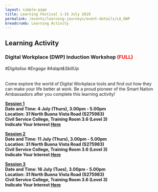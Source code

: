 ```yaml
---
layout: simple-page
title: Learning Festival 1-19 July 2019
permalink: /events/learning-journeys/event-details/LA_DWP
breadcrumb: Learning Activity
---
```


## Learning Activity
### Digital Workplace (DWP) Induction Workshop <font color="red"> (FULL) </font>

###### _#Digitalise #Engage #Adapt&SkillUp_

Come explore the world of Digital Workplace tools and find out how they can make your life better at work. Be a proud pioneer of the Smart Nation Ambassadors after you complete this learning activity! 

<b><u>Session 1</u><br>
**Date and Time: 4 July (Thurs), 3.00pm - 5.00pm** <br>
**Location: 31 North Buona Vista Road (S275983) <br>Civil Service College, Training Room 3.6 (Level 3)** <br>
**Indicate Your Interest [Here](https://www.eventbrite.sg/e/digital-workplace-dwp-induction-workshop-tickets-61979610684)** <br> 

<b><u>Session 2</u><br>
**Date and Time: 11 July (Thurs), 3.00pm - 5.00pm** <br>
**Location: 31 North Buona Vista Road (S275983) <br>Civil Service College, Training Room 3.6 (Level 3)** <br>
**Indicate Your Interest [Here](https://www.eventbrite.sg/e/digital-workplace-dwp-induction-workshop-2nd-run-tickets-62077076206)** <br> 

<b><u>Session 3</u><br>
**Date and Time: 16 July (Tues), 3.00pm - 5.00pm** <br>
**Location: 31 North Buona Vista Road (S275983) <br>Civil Service College, Training Room 3.6 (Level 3)** <br>
**Indicate Your Interest [Here](https://www.eventbrite.sg/e/digital-workplace-dwp-induction-workshop-3rd-run-tickets-62077091251)** <br> 

